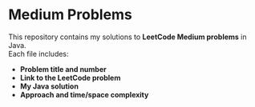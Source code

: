 # Medium Problems

This repository contains my solutions to **LeetCode Medium problems** in Java.  
Each file includes:

- **Problem title and number**  
- **Link to the LeetCode problem**  
- **My Java solution**  
- **Approach and time/space complexity**  


